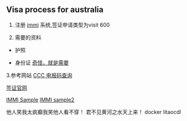 ## Visa process for australia 

1. 注册 [immi](https://online.immi.gov.au/lusc/login) 系统,签证申请类型为visit 600

2. 需要的资料
  * 护照
  
  * 身份证 [奇怪，就是需要](https://www.homeaffairs.gov.au/help-text/eplus/Pages/elp-h1810.aspx#China) 
  
  
3.参考网站
  [CCC 电报码查询](https://apps.chasedream.com/chinese-commercial-code/)
  
  [签证官网](http://www.vfsglobal.cn/Australia/China/visitor_visa.html)
  
  [IMMI Sample](http://www.mafengwo.cn/i/8215430.html)
  [IMMI sample2](http://www.mafengwo.cn/i/6713981.html)


他人笑我太疯癫我笑他人看不穿！
君不见黄河之水天上来！
  docker litaocdl
